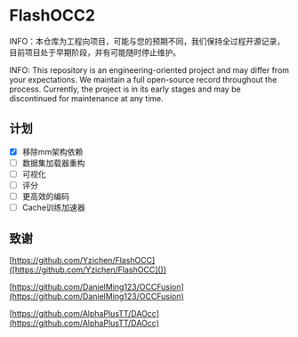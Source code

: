 # FlashOCC2

INFO：本仓库为工程向项目，可能与您的预期不同，我们保持全过程开源记录，目前项目处于早期阶段，并有可能随时停止维护。

INFO: This repository is an engineering-oriented project and may differ from your expectations. We maintain a full open-source record throughout the process. Currently, the project is in its early stages and may be discontinued for maintenance at any time.

## 计划

* [X] 移除mm架构依赖
* [ ] 数据集加载器重构
* [ ] 可视化
* [ ] 评分
* [ ] 更高效的编码
* [ ] Cache训练加速器

## 致谢

[https://github.com/Yzichen/FlashOCC]([https://github.com/Yzichen/FlashOCC]())

[https://github.com/DanielMing123/OCCFusion](https://github.com/DanielMing123/OCCFusion)

[https://github.com/AlphaPlusTT/DAOcc](https://github.com/AlphaPlusTT/DAOcc)
